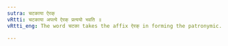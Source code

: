 ```yaml
---
sutra: चटकाया ऐरक्
vRtti: चटकाया अपत्ये ऐरक् प्रत्ययो भवति ॥
vRtti_eng: The word चटका takes the affix ऐरक् in forming the patronymic.

---
```

